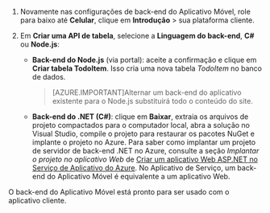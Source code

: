 
1. Novamente nas configurações de back-end do Aplicativo Móvel, role para baixo até **Celular**, clique em **Introdução** > sua plataforma cliente. 

2. Em **Criar uma API de tabela**, selecione a **Linguagem do back-end**, **C#** ou **Node.js**:

	+ **Back-end do Node.js** (via portal): aceite a confirmação e clique em **Criar tabela TodoItem**. Isso cria uma nova tabela *TodoItem* no banco de dados.
	 
		>[AZURE.IMPORTANT]Alternar um back-end do aplicativo existente para o Node.js substituirá todo o conteúdo do site.

	+ **Back-end do .NET (C#)**: clique em **Baixar**, extraia os arquivos de projeto compactados para o computador local, abra a solução no Visual Studio, compile o projeto para restaurar os pacotes NuGet e implante o projeto no Azure. Para saber como implantar um projeto de servidor de back-end .NET no Azure, consulte a seção *Implantar o projeto no aplicativo Web* de [Criar um aplicativo Web ASP.NET no Serviço de Aplicativo do Azure](../articles/app-service-web/web-sites-dotnet-get-started.md#deploy-the-project-to-the-web-app). No Aplicativo de Serviço, um back-end do Aplicativo Móvel é equivalente a um aplicativo Web.
	 
O back-end do Aplicativo Móvel está pronto para ser usado com o aplicativo cliente.

<!---HONumber=AcomDC_1125_2015-->